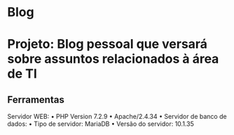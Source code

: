# Blog

# Projeto: Blog pessoal que versará sobre assuntos relacionados à área de TI

## Ferramentas
 Servidor WEB:
• PHP Version 7.2.9
• Apache/2.4.34
• Servidor de banco de dados:
• Tipo de servidor: MariaDB
• Versão do servidor: 10.1.35



